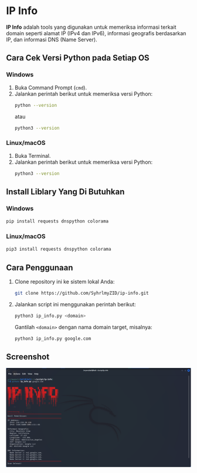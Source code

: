 
# IP Info

**IP Info** adalah tools yang digunakan untuk memeriksa informasi terkait domain seperti alamat IP (IPv4 dan IPv6), informasi geografis berdasarkan IP, dan informasi DNS (Name Server).

## Cara Cek Versi Python pada Setiap OS

### Windows
1. Buka Command Prompt (`cmd`).
2. Jalankan perintah berikut untuk memeriksa versi Python:
   ```bash
   python --version
   ```
   atau
   ```bash
   python3 --version
   ```

### Linux/macOS
1. Buka Terminal.
2. Jalankan perintah berikut untuk memeriksa versi Python:
   ```bash
   python3 --version
   ```

## Install Liblary Yang Di Butuhkan

### Windows
   ```bash
   pip install requests dnspython colorama
   ```

### Linux/macOS
   ```bash
   pip3 install requests dnspython colorama
   ```

## Cara Penggunaan

1. Clone repository ini ke sistem lokal Anda:
   ```bash
   git clone https://github.com/SyhrlmyZID/ip-info.git
   ```

2. Jalankan script ini menggunakan perintah berikut:
   ```bash
   python3 ip_info.py <domain>
   ```
   Gantilah `<domain>` dengan nama domain target, misalnya:
   ```bash
   python3 ip_info.py google.com
   ```

## Screenshot

![Screenshot](img/screenshot.png)

